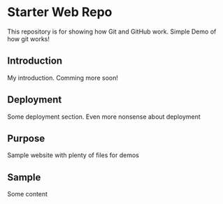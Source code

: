 # Starter Web Repo

This repository is for showing how Git and GitHub work. Simple Demo of how git works!

## Introduction
My introduction. Comming more soon!

## Deployment
Some deployment section.
Even more nonsense about deployment

## Purpose

Sample website with plenty of files for demos

## Sample
Some content